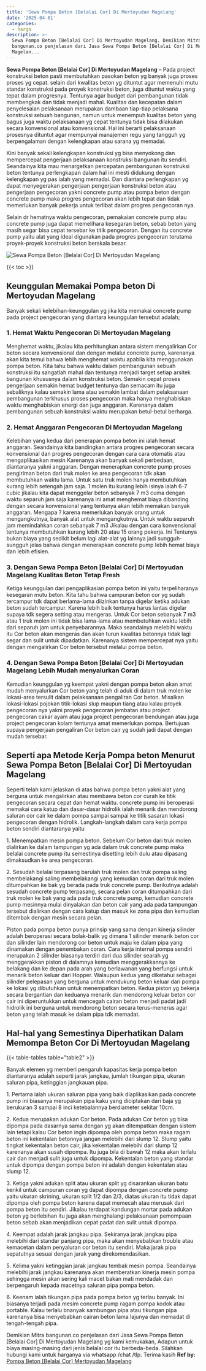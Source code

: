 ```yaml
---
title: 'Sewa Pompa Beton [Belalai Cor] Di Mertoyudan Magelang'
date: '2025-04-01'
categories:
  - harga
description: >-
  Sewa Pompa Beton [Belalai Cor] Di Mertoyudan Magelang. Demikian Mitra
  bangunan.co penjelasan dari Jasa Sewa Pompa Beton [Belalai Cor] Di Mertoyudan
  Magelan...
---
```


**Sewa Pompa Beton \[Belalai Cor\] Di Mertoyudan Magelang** – Pada project konstruksi beton pasti membutuhkan pasokan beton yg banyak juga proses proses yg cepat. selain dari kwalitas beton yg dituntut agar memenuhi mutu standar konstruksi pada proyek konstruksi beton, juga dituntut waktu yang tepat dalam progresnya. Tentunya agar budget dari pembangunan tidak membengkak dan tidak menjadi mahal. Kualitas dan kecepatan dalam penyelesaian pelaksanaan merupakan dambaan tiap-tiap pelaksana konstruksi sebuah bangunan, namun untuk menempuh kualitas beton yang bagus juga waktu pelaksanaan yg cepat tentunya tidak bisa dilakukan secara konvensional atau konvensional. Hal ini berarti pelaksanaan prosesnya dituntut agar mempunyai manajemen regu yang tangguh yg berpengalaman dengan kelengkapan atau sarana yg memadai.

Kini banyak sekali kelengkapan konstruksi yg bisa menyokong dan mempercepat pengerjaan pelaksanaan konstruksi bangunan itu sendiri. Seandainya kita mau menargetkan percepatan pembangunan konstruksi beton tentunya perlengkapan dalam hal ini mesti didukung dengan kelengkapan yg pas ialah yang memadai. Dan diantara perlengkapan yg dapat menyegerakan pengerjaan pengerjaan konstruksi beton atau pengerjaan pengecoran yakni concrete pump atau pompa beton dengan concrete pump maka progres pengecoran akan lebih tepat dan tidak memerlukan banyak pekerja untuk terlibat dalam progres pengecoran nya.

Selain dr hematnya waktu pengecoran, pemakaian concrete pump atau concrete pump juga dapat memelihara kesegaran beton, sebab beton yang masih segar bisa cepat tersebar ke titik pengecoran. Dengan itu concrete pump yaitu alat yang ideal digunakan pada progres pengecoran terutama proyek-proyek konstruksi beton berskala besar.

![Sewa Pompa Beton [Belalai Cor] Di Mertoyudan Magelang](/images/sewa-concrete-pump-01.png)

{{< toc >}}

## Keunggulan Memakai Pompa beton Di Mertoyudan Magelang

Banyak sekali kelebihan-keunggulan yg jika kita memakai concrete pump pada project pengecoran yang diantara keunggulan tersebut adalah;

### 1\. Hemat Waktu Pengecoran Di Mertoyudan Magelang

Menghemat waktu, jikalau kita perhitungkan antara sistem mengalirkan Cor beton secara konvensional dan dengan melalui concrete pump, karenanya akan kita temui bahwa lebih menghemat waktu apabila kita menggunakan pompa beton. Kita tahu bahwa waktu dalam pembangunan sebuah konstruksi itu sangatlah mahal dan tentunya menjadi target setiap arsitek bangunan khususnya dalam konstruksi beton. Semakin cepat proses pengerjaan semakin hemat budget tentunya dan semacam itu juga sebaliknya kalau semakin lama atau semakin lambat dalam pelaksanaan pembangunan terkhusus proses pengecoran maka hanya menghabiskan waktu menghabiskan energi dan juga anggaran. Karenanya dalam pembangunan sebuah konstruksi waktu merupakan betul-betul berharga.

### 2\. Hemat Anggaran Pengecoran Di Mertoyudan Magelang

Kelebihan yang kedua dari penerapan pompa beton ini ialah hemat anggaran. Seandainya kita bandingkan antara progres pengecoran secara konvensional dan progres pengecoran dengan cara cara otomatis atau mengaplikasikan mesin Karenanya akan banyak sekali perbedaan, diantaranya yakni anggaran. Dengan menerapkan concrete pump proses pengiriman beton dari truk molen ke area pengecoran tdk akan membutuhkan waktu lama. Untuk satu truk molen hanya membutuhkan kurang lebih setengah jam saja. 1 molen itu kurang lebih isinya ialah 6-7 cubic jikalau kita dapat menggelar beton sebanyak 7 m3 cuma dengan waktu separuh jam saja karenanya ini amat menghemat biaya dibanding dengan secara konvensional yang tentunya akan lebih memakan banyak anggaran. Mengapa ? karena memerlukan banyak orang untuk mengangkutnya, banyak alat untuk mengangkutnya. Untuk waktu separuh jam memindahkan coran sebanyak 7 m3 Jikalau dengan cara konvensional tentunya membutuhkan kurang lebih 20 atau 15 orang pekerja. Ini Tentunya bukan biaya yang sedikit belum lagi alat-alat yg lainnya jadi sungguh-sungguh jelas bahwa dengan menerapkan concrete pump lebih hemat biaya dan lebih efisien.

### 3\. Dengan Sewa Pompa Beton \[Belalai Cor\] Di Mertoyudan Magelang Kualitas Beton Tetap Fresh

Ketiga keunggulan dari pengaplikasian pompa beton ini yaitu terpeliharanya kesegaran mutu beton. Kita tahu bahwa campuran beton cor yg sudah tercampur tdk dapat berlama-lama diizinkan tanpa digelar ketika adukan beton sudah tercampur. Karena lebih baik tentunya harus lantas digelar supaya tdk segera setting atau mengeras. Untuk Cor beton sebanyak 7 m3 atau 1 truk molen ini tidak bisa lama-lama atau membutuhkan waktu lebih dari separuh jam untuk penyebarannya. Maka seandainya melebihi waktu itu Cor beton akan mengeras dan akan turun kwalitas betonnya tidak lagi segar dan sulit untuk dipadatkan. Karenanya sistem mempercepat nya yaitu dengan mengalirkan Cor beton tersebut melalui pompa beton.

### 4\. Dengan Sewa Pompa Beton \[Belalai Cor\] Di Mertoyudan Magelang Lebih Mudah menyalurkan Coran

Kemudian keunggulan yg keempat yakni dengan pompa beton akan amat mudah menyalurkan Cor beton yang telah di aduk di dalam truk molen ke lokasi-area tersulit dalam pelaksanaan pengaliran Cor beton. Misalkan lokasi-lokasi pojokan titik-lokasi slup maupun tiang atau kalau proyek pengecoran nya yakni proyek pengecoran jembatan atau project pengecoran cakar ayam atau juga project pengecoran bendungan atau juga project pengecoran kolam tentunya amat memerlukan pompa. Bertujuan supaya pengerjaan pengaliran Cor beton cair yg sudah jadi dapat dengan mudah tersebar.

## Seperti apa Metode Kerja Pompa beton Menurut Sewa Pompa Beton \[Belalai Cor\] Di Mertoyudan Magelang

Seperti telah kami jelaskan di atas bahwa pompa beton yakni alat yang berguna untuk mengalirkan atau membawa beton cor curah ke titik pengecoran secara cepat dan hemat waktu. concrete pump ini beroperasi memakai cara katup dan dasar-dasar hidrolik ialah menarik dan mendorong saluran cor cair ke dalam pompa sampai sampai ke titik sasaran lokasi pengecoran dengan hidrolik. Langkah-langkah dalam cara kerja pompa beton sendiri diantaranya yaitu

1\. Menempatkan mesin pompa beton. Sebelum Cor beton dari truk molen dialirkan ke dalam tampungan yg ada dalam truk concrete pump maka belalai concrete pump itu semestinya disetting lebih dulu atau dipasang dimaksudkan ke area pengecoran.

2\. Sesudah belalai terpasang barulah truk molen dan truk pompa saling membelakangi saling membelakangi yang kemudian coran dari truk molen ditumpahkan ke bak yg berada pada truk concrete pump. Berikutnya adalah sesudah concrete pump terpasang, secara pelan coran ditumpahkan dari truk molen ke bak yang ada pada truk concrete pump, kemudian concrete pump mesinnya mulai dinyalakan dan beton cair yang ada pada tampungan tersebut dialirkan dengan cara katup dan masuk ke zona pipa dan kemudian ditembak dengan mesin secara pelan.

Piston pada pompa beton punya prinsip yang sama dengan kinerja silinder adalah beroperasi secara bolak-balik yg dimana 1 silinder menarik beton cor dan silinder lain mendorong cor beton untuk maju ke dalam pipa yang dinamakan dengan penembakan coran. Cara kerja internal pompa sendiri merupakan 2 silinder biasanya terdiri dari dua silinder searah yg menggerakkan piston di dalamnya kemudian menggerakkannya ke belakang dan ke depan pada arah yang berlawanan yang berfungsi untuk menarik beton keluar dari Hopper. Walaupun kedua yang diketahui sebagai silinder pelepasan yang berguna untuk mendukung beton keluar dari pompa ke lokasi yg dibutuhkan untuk menempatkan beton. Kedua piston yg bekerja secara bergantian dan keduanya menarik dan mendorong keluar beton cor cair ini diperuntukkan untuk mencegah cairan beton menjadi padat jadi hidrolik ini berguna untuk mendorong beton secara terus-menerus agar beton yang telah masuk ke dalam pipa tdk memadat.

## Hal-hal yang Semestinya Diperhatikan Dalam Memompa Beton Cor Di Mertoyudan Magelang

{{< table-tables table="table2" >}}

Banyak elemen yg memberi pengaruh kapasitas kerja pompa beton diantaranya adalah seperti jarak jangkau, jumlah tikungan pipa, ukuran saluran pipa, ketinggian jangkauan pipa.

1\. Pertama ialah ukuran saluran pipa yang baik diaplikasikan pada concrete pump ini biasanya merupakan pipa kaku yang diciptakan dari baja yg berukuran 3 sampai 8 inci ketebalannya berdiameter sekitar 10cm.

2\. Kedua merupakan adukan Cor beton. Pada adukan Cor beton yg bisa dipompa pada dasarnya sama dengan yg akan ditempatkan dengan sistem lain tetapi kalau Cor beton ingin dipompa oleh pompa beton maka ragam beton ini kekentalan betonnya jangan melebihi dari slump 12. Slump yaitu tingkat kekentalan beton cair, jika kekentalan melebihi dari slump 12 karenanya akan susah dipompa. Itu juga bila di bawah 12 maka akan terlalu cair dan menjadi sulit juga untuk dipompa. Kekentalan beton yang standar untuk dipompa dengan pompa beton ini adalah dengan kekentalan atau slump 12.

3\. Ketiga yakni adukan split atau ukuran split yg disarankan ukuran batu kerikil untuk campuran coran yg dapat dipompa dengan concrete pump yaitu ukuran skrining, ukuran split 1/2 dan 2/3, diatas ukuran itu tidak dapat dipompa oleh pompa beton karena dapat memecah atau merusak dari pompa beton itu sendiri. Jikalau terdapat kandungan mortar pada adukan beton yg berlebihan itu juga akan menghalangi pelaksanaan pemompaan beton sebab akan menjadikan cepat padat dan sulit untuk dipompa.

4\. Keempat adalah jarak jangkau pipa. Sekiranya jarak jangkau pipa melebihi dari standar panjang pipa, maka akan menyebabkan trouble atau kemacetan dalam penyaluran cor beton itu sendiri. Maka jarak pipa sepatutnya sesuai dengan jarak yang direkomendasikan.

5\. Kelima yakni ketinggian jarak jangkau tembak mesin pompa. Seandainya melebihi jarak jangkau karenanya akan memberatkan kinerja mesin pompa sehingga mesin akan sering kali macet bakan mati mendadak dan berpengaruh kepada macetnya saluran pipa pompa beton.

6\. Keenam ialah tikungan pipa pada pompa beton yg terlau banyak. Ini biasanya terjadi pada mesim concrete pump ragam pompa kodok atau portable. Kalau terlalu bnanyak sambungan pipa atau tikungan pipa karenanya bisa menyebabkan cairan beton lama lajunya dan memadat di tengah-tengah pipa.

Demikian Mitra bangunan.co penjelasan dari Jasa Sewa Pompa Beton \[Belalai Cor\] Di Mertoyudan Magelang yg kami kemukakan, Adapun untuk biaya masing-masing dari jenis belalai cor itu berbeda-beda. Silahkan hubungi kami untuk harganya via whatsapp /chat /tlp. Terima kasih
**Ref by:** [Pompa Beton [Belalai Cor] Mertoyudan Magelang](https://id.wikipedia.org/wiki/Pompa)
